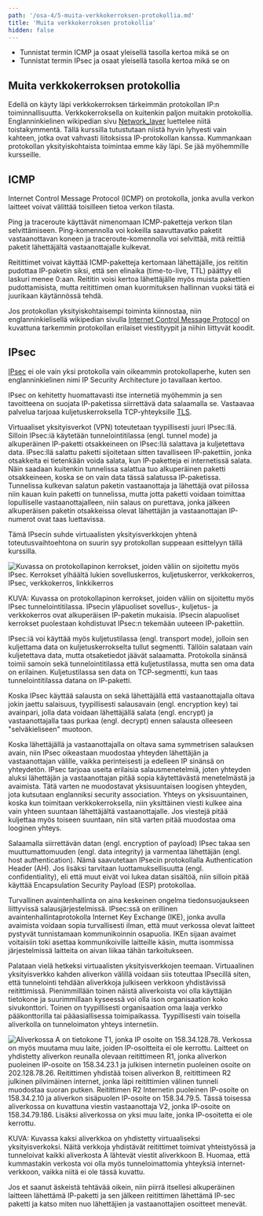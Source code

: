 ```yaml
---
path: '/osa-4/5-muita-verkkokerroksen-protokollia.md'
title: 'Muita verkkokerroksen protokollia'
hidden: false
---
```



<text-box variant='learningObjectives' name='Oppimistavoitteet'>

- Tunnistat termin ICMP ja osaat yleisellä tasolla kertoa mikä se on
- Tunnistat termin IPsec ja osaat yleisellä tasolla kertoa mikä se on

</text-box>



## Muita verkkokerroksen protokollia

Edellä on käyty läpi verkkokerroksen tärkeimmän protokollan IP:n toiminnallisuutta. Verkkokerroksella on kuitenkin paljon muitakin protokollia. Englanninkielinen wikipedian sivu [Network_layer](https://en.wikipedia.org/wiki/Network_layer) luettelee niitä toistakymmentä. Tällä kurssilla tutustutaan niistä hyvin lyhyesti vain kahteen, jotka ovat vahvasti liitoksissa IP-protokollan kanssa. Kummankaan protokollan yksityiskohtaista toimintaa emme käy läpi. Se jää myöhemmille kursseille.


## ICMP

Internet Control Message Protocol (ICMP) on protokolla, jonka avulla verkon laitteet voivat välittää toisilleen tietoa verkon tilasta.

Ping ja traceroute käyttävät nimenomaan ICMP-paketteja verkon tilan selvittämiseen. Ping-komennolla voi kokeilla saavuttavatko paketit vastaanottavan koneen ja traceroute-komennolla voi selvittää, mitä reittiä paketit lähettäjältä vastaanottajalle kulkevat.

Reitittimet voivat käyttää ICMP-paketteja kertomaan lähettäjälle, jos reititin pudottaa IP-paketin siksi, että sen elinaika (time-to-live, TTL) päättyy eli laskuri menee 0:aan. Reititin voisi kertoa lähettäjälle myös muista pakettien pudottamisista, mutta reitittimen oman kuormituksen hallinnan vuoksi tätä ei juurikaan käytännössä tehdä.

Jos protokollan yksityiskohtaisempi toiminta kiinnostaa, niin englanninkielisellä wikipedian sivulla [Internet Control Message Protocol](https://en.wikipedia.org/wiki/Internet_Control_Message_Protocol) on kuvattuna tarkemmin protokollan erilaiset viestityypit ja niihin liittyvät koodit.

<quiz id="ab8b2c39-4327-5d98-a2de-b0e0c60198c8"> </quiz>

## IPsec

[IPsec](https://fi.wikipedia.org/wiki/IPsec) ei ole vain yksi protokolla vain oikeammin protokollaperhe, kuten sen englanninkielinen nimi IP Security Architecture jo tavallaan kertoo.

IPsec on kehitetty huomattavasti itse internetiä myöhemmin ja sen tavoitteena on suojata IP-paketissa siirrettävä data salaamalla se. Vastaavaa palvelua tarjoaa kuljetuskerroksella TCP-yhteyksille [TLS](https://fi.wikipedia.org/wiki/TLS).

Virtuaaliset yksityisverkot (VPN) toteutetaan tyypillisesti juuri IPsec:llä. Silloin IPsec:iä käytetään tunnelointitilassa (engl. tunnel mode) ja alkuperäinen IP-paketti otsakkeineen on IPsec:llä salattava ja kuljetettava data. IPsec:llä salattu paketti sijoitetaan sitten tavalliseen IP-pakettiin, jonka otsakkeita ei tietenkään voida salata, kun IP-paketteja ei internetissä salata. Näin saadaan kuitenkin tunnelissa salattua tuo alkuperäinen paketti otsakkeineen, koska se on vain data tässä salatussa IP-paketissa. Tunnelissa kulkevan salatun paketin vastaanottaja ja lähettäjä ovat piilossa niin kauan kuin paketti on tunnelissa, mutta jotta paketti voidaan toimittaa lopulliselle vastaanottajalleen, niin salaus on purettava, jonka jälkeen alkuperäisen paketin otsakkeissa olevat lähettäjän ja vastaanottajan IP-numerot ovat taas luettavissa.

Tämä IPsecin suhde virtuaalisten yksityisverkkojen yhtenä toteutusvaihtoehtona on suurin syy protokollan suppeaan esittelyyn tällä kurssilla.

<img src="../img/IPsec.svg"  alt="Kuvassa on protokollapinon kerrokset, joiden väliin on sijoitettu myös IPsec. Kerrokset ylhäältä lukien sovelluskerros, kuljetuskerror, verkkokerros, IPsec, verkkokerros, linkkikerros">

KUVA: Kuvassa on protokollapinon kerrokset, joiden väliin on sijoitettu myös IPsec tunnelointitilassa. IPsecin yläpuoliset sovellus-, kuljetus- ja verkkokerros ovat alkuperäisen IP-paketin mukaisia. IPsecin alapuoliset kerrokset puolestaan kohdistuvat IPsec:n tekemään uuteeen IP-pakettiin.



IPsec:iä voi käyttää myös kuljetustilassa (engl. transport mode), jolloin sen kuljettama data on kuljetuskerrokselta tullut segmentti. Tällöin salataan vain kuljetettava data, mutta otsaketiedot jäävät salaamatta. Protokolla sinänsä toimii samoin sekä tunnelointitilassa että kuljetustilassa, mutta sen oma data on erilainen. Kuljetustilassa sen data on TCP-segmentti, kun taas tunnelointitilassa datana on IP-paketti.

Koska IPsec käyttää salausta on sekä lähettäjällä että vastaanottajalla oltava jokin jaettu salaisuus, tyypillisesti salausavain (engl. encryption key) tai avainpari, jolla data voidaan lähettäjällä salata (engl. encrypt) ja vastaanottajalla taas purkaa (engl. decrypt) ennen salausta olleeseen "selväkieliseen" muotoon.  

Koska lähettäjällä ja vastaanottajalla on oltava sama symmetrisen salauksen avain, niin IPsec oikeastaan muodostaa yhteyden lähettäjän ja vastaanottajan välille, vaikka perinteisesti ja edelleen IP sinänsä on yhteydetön. IPsec tarjoaa useita erilaisia salausmenetelmiä, joten yhteyden aluksi lähettäjän ja vastaanottajan pitää sopia käytettävästä menetelmästä ja avaimista. Tätä varten ne muodostavat yksisuuntaisen loogisen yhteyden, jota kutsutaan englanniksi security association. Yhteys on yksisuuntainen, koska kun toimitaan verkkokerroksella, niin yksittäinen viesti kulkee aina vain yhteen suuntaan lähettäjältä vastaanottajalle. Jos viestejä pitää kuljettaa myös toiseen suuntaan, niin sitä varten pitää muodostaa oma looginen yhteys. 

Salaamalla siirrettävän datan (engl. encryption of payload) IPsec takaa sen muuttumattomuuden (engl. data integrity) ja varmentaa lähettäjän (engl. host authentication).  Nämä saavutetaan IPsecin protokollalla Authentication Header (AH). Jos lisäksi tarvitaan luottamuksellisuutta (engl. confidentiality), eli että muut eivät voi lukea datan sisältöä, niin silloin pitää käyttää Encapsulation Security Payload (ESP) protokollaa.

Turvallinen avaintenhallinta on aina keskeinen ongelma tiedonsuojaukseen liittyvissä salausjärjestelmissä. IPsec:ssä on erillinen avaintenhallintaprotokolla Internet Key Exchange (IKE), jonka avulla avaimista voidaan sopia turvallisesti ilman, että muut verkossa olevat laitteet pystyvät tunnistamaan kommunikoinnin osapuolia.  IKEn sijaan avaimet voitaisiin toki asettaa kommunikoiville laitteille käsin, mutta isommissa järjestelmissä laitteita on aivan liikaa tähän tarkoitukseen. 

Palataan vielä hetkeksi virtuaalisten yksityisverkkojen teemaan. Virtuaalinen yksityisverkko kahden aliverkon välillä voidaan siis toteuttaa IPsecillä siten, että tunnelointi tehdään aliverkkoja julkiseen verkkoon yhdistävissä reitittimissä. Pienimmillään toinen näistä aliverkoista voi olla käyttäjän tietokone ja suurimmillaan kyseessä voi olla ison organisaation koko sivukonttori. Toinen on tyypillisesti organisaation oma laaja verkko pääkonttorilla tai pääasiallisessa toimipaikassa. Tyypillisesti vain toisella aliverkolla on tunneloimaton yhteys internetiin.

<img src="../img/4-5-vpn-tunnelointi.svg" alt= "Aliverkossa A on tietokone T1, jonka IP osoite on 158.34.128.78. Verkossa on myös muutama muu laite, joiden IP-osoitteita ei ole kerrottu. Laitteet on yhdistetty aliverkon reunalla olevaan reitittimeen R1, jonka aliverkon puoleinen IP-osoite on 158.34.23.1 ja julkisen internetin puoleinen osoite on 202.128.78.26. Reitittimen yhdistää toisen aliverkon B, reitittimeen R2 julkinen pilvimäinen internet, jonka läpi reitittimien välinen tunneli muodostaa suoran putken. Reitittimen R2 Internetin puoleinen IP-osoite on 158.34.2.10 ja aliverkon sisäpuolen IP-osoite on 158.34.79.5. Tässä toisessa aliverkossa on kuvattuna viestin vastaanottaja V2, jonka IP-osoite on 158.34.79.186. Lisäksi aliverkossa on yksi muu laite, jonka IP-osoitetta ei ole kerrottu.">

KUVA: Kuvassa kaksi aliverkkoa on yhdistetty virtuaaliseksi yksityisverkoksi. Näitä verkkoja yhdistävät reitittimet toimivat yhteistyössä ja tunneloivat kaikki aliverkosta A lähtevät viestit aliverkkoon B. Huomaa, että kummastakin verkosta voi olla myös tunneloimattomia yhteyksiä internet-verkkoon, vaikka niitä ei ole tässä kuvattu.


<quiz id="54e15fff-16f3-5281-88a3-fdfaf553ba65"> </quiz>

Jos et saanut äskeistä tehtävää oikein, niin piirrä itsellesi alkuperäinen laitteen lähettämä IP-paketti ja sen jälkeen reitittimen lähettämä IP-sec paketti ja katso miten nuo lähettäjien ja vastaanottajien osoitteet menevät.

